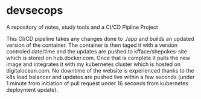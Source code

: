 # devsecops
A repository of notes, study tools and a CI/CD Pipline Project

This CI/CD pipeline takes any changes done to ./app and builds an updated version of the container. The container is then taged it with a version controled date/time and the updates are pushed to kfface/shepokes-site which is stored on hub.docker.com.  Once that is complete it pulls the new image and integrates it with my kubernetes cluster which is hosted on digitalocean.com. No downtime of the website is experienced thanks to the k8s load balancer and updates are pushed live within a few seconds (under 1 minute from initiation of pull request under 16 seconds from kubernetes deployment update).
